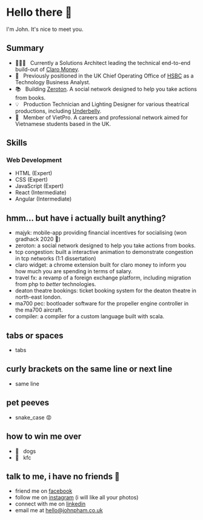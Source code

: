# Hello there 👋
I'm John. It's nice to meet you.

## Summary
- 👨🏻‍💻 &nbsp; Currently a Solutions Architect leading the technical end-to-end build-out of [Claro Money](https://claromoney.co.uk).
- 🏦 &nbsp; Previously positioned in the UK Chief Operating Office of [HSBC](https://hsbc.com) as a Technology Business Analyst.
- 📚 &nbsp; Building [Zeroton](https://zeroton.io). A social network designed to help you take actions from books.
- 💡 &nbsp; Production Technician and Lighting Designer for various theatrical productions, including [Underbelly](https://www.underbelly.co.uk/).
- 💼 &nbsp; Member of VietPro. A careers and professional network aimed for Vietnamese students based in the UK.

## Skills
### Web Development
- HTML (Expert)
- CSS (Expert)
- JavaScript (Expert)
- React (Intermediate)
- Angular (Intermediate)

## hmm... but have i actually built anything?
- majyk: mobile-app providing financial incentives for socialising (won gradhack 2020 🥇)
- zeroton: a social network designed to help you take actions from books.
- tcp congestion: built a interactive animation to demonstrate congestion in tcp networks (1:1 dissertation)
- claro widget: a chrome extension built for claro money to inform you how much you are spending in terms of salary.
- travel fx: a revamp of a foreign exchange platform, including migration from php to _better_ technologies.
- deaton theatre bookings: ticket booking system for the deaton theatre in north-east london.
- ma700 pec: bootloader software for the propeller engine controller in the ma700 aircraft.
- compiler: a compiler for a custom language built with scala.

## tabs or spaces
- tabs

## curly brackets on the same line or next line
- same line

## pet peeves
- snake_case 😡

## how to win me over
- 🐶 &nbsp; dogs
- 🍗 &nbsp; kfc

## talk to me, i have no friends 🥺
- friend me on [facebook](https://facebook.com/jdcpham)
- follow me on [instagram](https://instagram.com/jdcpham) (i will like all your photos)
- connect with me on [linkedin](https://linkedin.com/in/jdcpham)
- email me at hello@johnpham.co.uk
